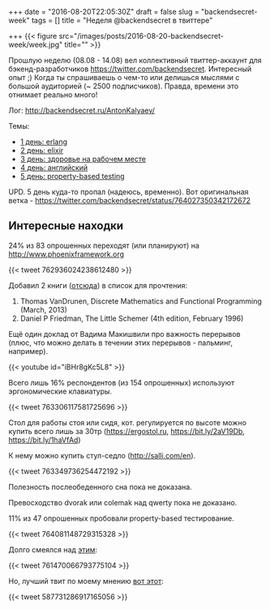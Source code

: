 +++
date = "2016-08-20T22:05:30Z"
draft = false
slug = "backendsecret-week"
tags = []
title = "Неделя @backendsecret в твиттере"

+++
{{< figure src="/images/posts/2016-08-20-backendsecret-week/week.jpg" title="" >}}

Прошлую неделю (08.08 - 14.08) вел коллективный твиттер-аккаунт для бэкенд-разработчиков
https://twitter.com/backendsecret. Интересный опыт ;) Когда ты спрашиваешь о
чем-то или делишься мыслями с большой аудиторией (~ 2500 подписчиков). Правда,
времени это отнимает реально много!

<!--more-->

Лог: http://backendsecret.ru/AntonKalyaev/

Темы:

- [1 день: erlang](http://backendsecret.ru/AntonKalyaev/#poniediel'nik)
- [2 день: elixir](http://backendsecret.ru/AntonKalyaev/#vtornik)
- [3 день: здоровье на рабочем месте](http://backendsecret.ru/AntonKalyaev/#srieda)
- [4 день: английский](http://backendsecret.ru/AntonKalyaev/#chietviergh)
- [5 день: property-based testing](http://backendsecret.ru/AntonKalyaev/#piatnitsa)

UPD. 5 день куда-то пропал (надеюсь, временно). Вот оригинальная ветка - https://twitter.com/backendsecret/status/764027350342172672

## Интересные находки

24% из 83 опрошенных переходят (или планируют) на http://www.phoenixframework.org

{{< tweet 762936024238612480 >}}

Добавил 2 книги ([отсюда](http://blog.jordan-dimov.com/round-up-of-elixir-books-and-resources/)) в список для прочтения:

1. Thomas VanDrunen, Discrete Mathematics and Functional Programming (March, 2013)
2. Daniel P Friedman, The Little Schemer (4th edition, February 1996)

Ещё один доклад от Вадима Макишвили про важность перерывов (плюс, что можно делать в течении этих перерывов - пальминг, например).

{{< youtube id="iBHr8gKc5L8" >}}

Всего лишь 16% респондентов (из 154 опрошенных) используют эргономические клавиатуры.

{{< tweet 763306117581725696 >}}

Стол для работы стоя или сидя, кот. регулируется по высоте можно купить всего лишь за 30тр (https://ergostol.ru, https://bit.ly/2aV19Db, https://bit.ly/1haVfAd)

К нему можно купить стул-седло (http://salli.com/en).

{{< tweet 763349736254472192 >}}

Полезность послеобеденного сна пока не доказана.

Превосходство dvorak или colemak над qwerty пока не доказано.

11% из 47 опрошенных пробовали property-based тестирование.

{{< tweet 764081148729315328 >}}

Долго смеялся над [этим](https://twitter.com/forshtreter/status/761470066793775104):

{{< tweet 761470066793775104 >}}

Но, лучший твит по моему мнению [вот этот](https://twitter.com/tomdale/status/587731286917165056):

{{< tweet 587731286917165056 >}}
